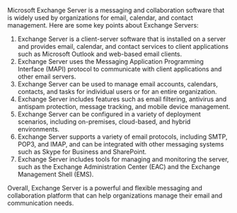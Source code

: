 Microsoft Exchange Server is a messaging and collaboration software that is widely used by organizations for email, calendar, and contact management. Here are some key points about Exchange Servers:

1. Exchange Server is a client-server software that is installed on a server and provides email, calendar, and contact services to client applications such as Microsoft Outlook and web-based email clients.
2. Exchange Server uses the Messaging Application Programming Interface (MAPI) protocol to communicate with client applications and other email servers.
3. Exchange Server can be used to manage email accounts, calendars, contacts, and tasks for individual users or for an entire organization.
4. Exchange Server includes features such as email filtering, antivirus and antispam protection, message tracking, and mobile device management.
5. Exchange Server can be configured in a variety of deployment scenarios, including on-premises, cloud-based, and hybrid environments.
6. Exchange Server supports a variety of email protocols, including SMTP, POP3, and IMAP, and can be integrated with other messaging systems such as Skype for Business and SharePoint.
7. Exchange Server includes tools for managing and monitoring the server, such as the Exchange Administration Center (EAC) and the Exchange Management Shell (EMS).

Overall, Exchange Server is a powerful and flexible messaging and collaboration platform that can help organizations manage their email and communication needs.